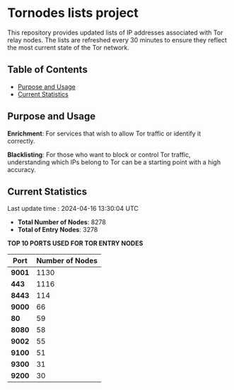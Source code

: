 # Tornodes lists project

This repository provides updated lists of IP addresses associated with Tor relay nodes. The lists are refreshed every 30 minutes to ensure they reflect the most current state of the Tor network.

## Table of Contents

- [Purpose and Usage](#purpose-and-usage)
- [Current Statistics](#current-statistics)


## Purpose and Usage

**Enrichment**: For services that wish to allow Tor traffic or identify it correctly.

**Blacklisting**: For those who want to block or control Tor traffic, understanding which IPs belong to Tor can be a starting point with a high accuracy.

## Current Statistics

Last update time : 2024-04-16 13:30:04 UTC

- **Total Number of Nodes**: 8278
- **Total of Entry Nodes**: 3278

**TOP 10 PORTS USED FOR TOR ENTRY NODES**

| **Port** | **Number of Nodes** |
|------|-----------------|
| **9001**   | 1130  |
| **443**   | 1116  |
| **8443**   | 114  |
| **9000**   | 66  |
| **80**   | 59  |
| **8080**   | 58  |
| **9002**   | 55  |
| **9100**   | 51  |
| **9300**   | 31  |
| **9200**   | 30  |

